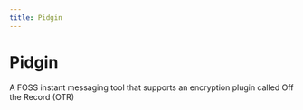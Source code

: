 ```yaml
---
title: Pidgin
---
```

# Pidgin

A FOSS instant messaging tool that supports an encryption plugin called Off the Record (OTR)